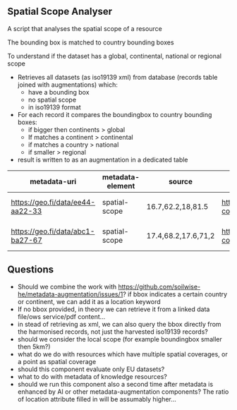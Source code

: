
## Spatial Scope Analyser

A script that analyses the spatial scope of a resource

The bounding box is matched to country bounding boxes

To understand if the dataset has a global, continental, national or regional scope

- Retrieves all datasets (as iso19139 xml) from database (records table joined with augmentations) which:
    - have a bounding box 
    - no spatial scope
    - in iso19139 format
- For each record it compares the boundingbox to country bounding boxes: 
    - if bigger then continents > global
    - If matches a continent > continental
    - if matches a country > national
    - if smaller > regional
- result is written to as an augmentation in a dedicated table

| metadata-uri | metadata-element | source | value | proces | date |
| --- | --- | --- | --- | --- | ---|
| https://geo.fi/data/ee44-aa22-33 | spatial-scope | 16.7,62.2,18,81.5 |  https://inspire.ec.europa.eu/metadata-codelist/SpatialScope/national | spatial-scope-analyser | 2024-07-04 |
| https://geo.fi/data/abc1-ba27-67 | spatial-scope | 17.4,68.2,17.6,71,2 |  https://inspire.ec.europa.eu/metadata-codelist/SpatialScope/regional | spatial-scope-analyser | 2024-07-04 |

## Questions

- Should we combine the work with <https://github.com/soilwise-he/metadata-augmentation/issues/1>? if bbox indicates a certain country or continent, we can add it as a location keyword
- If no bbox provided, in theory we can retrieve it from a linked data file/ows service/pdf content...
- in stead of retrieving as xml, we can also query the bbox directly from the harmonised records, not just the harvested iso19139 records?
- should we consider the local scope (for example boundingbox smaller then 5km?)
- what do we do with resources which have multiple spatial coverages, or a point as spatial coverage
- should this component evaluate only EU datasets?
- what to do with metadata of knowledge resources?
- should we run this component also a second time after metadata is enhanced by AI or other metadata-augmentation components? The ratio of location attribute filled in will be assumably higher...
